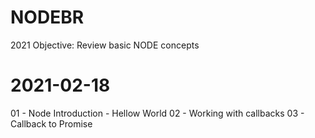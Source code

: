 # NODEBR
2021
Objective: Review basic NODE concepts

# 2021-02-18
01 - Node Introduction - Hellow World
02 - Working with callbacks
03 - Callback to Promise
